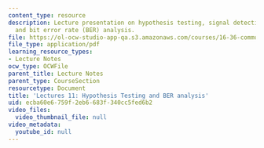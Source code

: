 ```yaml
---
content_type: resource
description: Lecture presentation on hypothesis testing, signal detection, error analysis,
  and bit error rate (BER) analysis.
file: https://ol-ocw-studio-app-qa.s3.amazonaws.com/courses/16-36-communication-systems-engineering-spring-2009/ecba60e6759f2eb6683f340cc5fed6b2_MIT16_36s09_lec11.pdf
file_type: application/pdf
learning_resource_types:
- Lecture Notes
ocw_type: OCWFile
parent_title: Lecture Notes
parent_type: CourseSection
resourcetype: Document
title: 'Lectures 11: Hypothesis Testing and BER analysis'
uid: ecba60e6-759f-2eb6-683f-340cc5fed6b2
video_files:
  video_thumbnail_file: null
video_metadata:
  youtube_id: null
---
```

